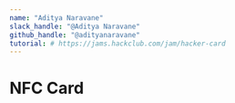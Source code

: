 ```yaml
---
name: "Aditya Naravane"
slack_handle: "@Aditya Naravane"
github_handle: "@adityanaravane"
tutorial: # https://jams.hackclub.com/jam/hacker-card
---
```


# NFC Card

<!-- This is a business card sized board that will function as an nfc card. When pressed up to a phone or nfc card reader it will be able to give the lin kto my github profile. It has a couple designs and artwork on it. -->

<!-- it is going to cost about 18 dollars and 62 cents before shipping -->
